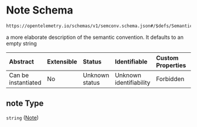 # Note Schema

```txt
https://opentelemetry.io/schemas/v1/semconv.schema.json#/$defs/SemanticConventionBase/properties/note
```

a more elaborate description of the semantic convention. It defaults to an empty string

| Abstract            | Extensible | Status         | Identifiable            | Custom Properties | Additional Properties | Access Restrictions | Defined In                                                                           |
| :------------------ | :--------- | :------------- | :---------------------- | :---------------- | :-------------------- | :------------------ | :----------------------------------------------------------------------------------- |
| Can be instantiated | No         | Unknown status | Unknown identifiability | Forbidden         | Allowed               | none                | [semconv.schema.json\*](../../../schemas/semconv.schema.json "open original schema") |

## note Type

`string` ([Note](../semantic/semconv-opentelemetry-semantic-convention-schema-definitions-semantic-convention-base-properties-note.md))
